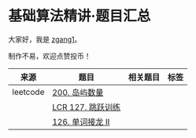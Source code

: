 # 基础算法精讲·题目汇总

大家好，我是 [zgang1](http://101.43.135.248/)。

制作不易，欢迎点赞投币！

|来源|题目|相关题目|标签|
|---|---|---|---|
|leetcode|[200. 岛屿数量](https://leetcode.cn/problems/number-of-islands/description/)|||
||[LCR 127. 跳跃训练](https://leetcode.cn/problems/qing-wa-tiao-tai-jie-wen-ti-lcof/description/)|||
||[126. 单词接龙 II](https://leetcode.cn/problems/word-ladder-ii/description/)|